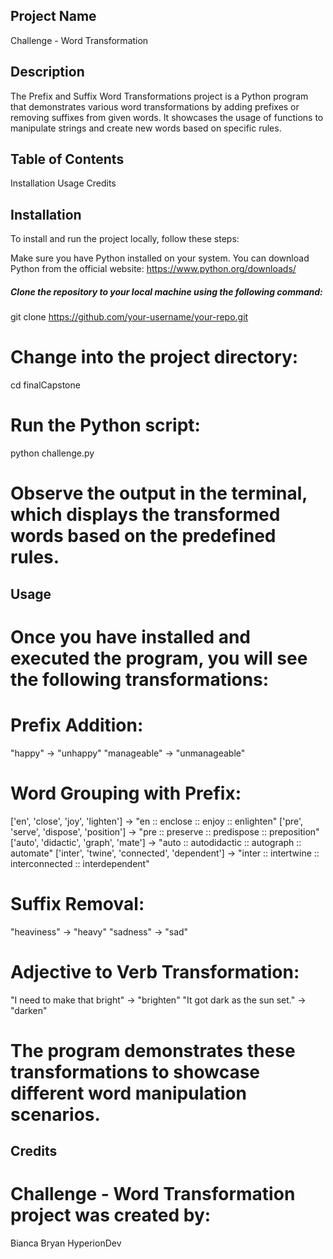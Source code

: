 ## Project Name

Challenge - Word Transformation


## Description

The Prefix and Suffix Word Transformations project is a Python program that demonstrates various word transformations by adding prefixes or removing suffixes from given words. It showcases the usage of functions to manipulate strings and create new words based on specific rules.


## Table of Contents

Installation
Usage
Credits

## Installation

To install and run the project locally, follow these steps:

Make sure you have Python installed on your system. You can download Python from the official website: https://www.python.org/downloads/

##### Clone the repository to your local machine using the following command:
git clone https://github.com/your-username/your-repo.git

# Change into the project directory:
cd finalCapstone

# Run the Python script:
python challenge.py

# Observe the output in the terminal, which displays the transformed words based on the predefined rules.


## Usage

# Once you have installed and executed the program, you will see the following transformations:

# Prefix Addition:
"happy" -> "unhappy"
"manageable" -> "unmanageable"

# Word Grouping with Prefix:
['en', 'close', 'joy', 'lighten'] -> "en :: enclose :: enjoy :: enlighten"
['pre', 'serve', 'dispose', 'position'] -> "pre :: preserve :: predispose :: preposition"
['auto', 'didactic', 'graph', 'mate'] -> "auto :: autodidactic :: autograph :: automate"
['inter', 'twine', 'connected', 'dependent'] -> "inter :: intertwine :: interconnected :: interdependent"

# Suffix Removal:
"heaviness" -> "heavy"
"sadness" -> "sad"

# Adjective to Verb Transformation:
"I need to make that bright" -> "brighten"
"It got dark as the sun set." -> "darken"

# The program demonstrates these transformations to showcase different word manipulation scenarios.

## Credits
# Challenge - Word Transformation project was created by:

Bianca Bryan
HyperionDev



